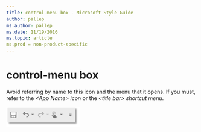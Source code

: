 ```yaml
---
title: control-menu box - Microsoft Style Guide
author: pallep
ms.author: pallep
ms.date: 11/19/2016
ms.topic: article
ms.prod = non-product-specific
---
```


# control-menu box

Avoid referring by name to this icon and the menu that it opens. If you must, refer to the *\<App Name\> icon* or the *\<title bar\> shortcut menu*.

![](media/control-menu-box/1955337661.PNG)
